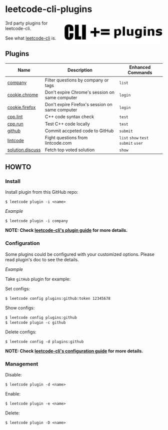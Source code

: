 # leetcode-cli-plugins

<img src="docs/logo.png" align="right">

3rd party plugins for leetcode-cli.

See what [leetcode-cli](https://github.com/skygragon/leetcode-cli) is.

## Plugins

|Name|Description|Enhanced Commands|
|----|-----------|-----------------|
|[company](/docs/company.md)|Filter questions by company or tags|`list`|
|[cookie.chrome](/docs/cookie.chrome.md)|Don't expire Chrome's session on same computer|`login`|
|[cookie.firefox](/docs/cookie.firefox.md)|Don't expire Firefox's session on same computer|`login`|
|[cpp.lint](/docs/cpp.lint.md)|C++ code syntax check|`test`|
|[cpp.run](/docs/cpp.run.md)|Test C++ code locally|`test`|
|[github](/docs/github.md)|Commit accpeted code to GitHub|`submit`|
|[lintcode](/docs/lintcode.md)|Fight questions from lintcode.com|`list` `show` `test` `submit` `user`|
|[solution.discuss](/docs/solution.discuss.md)|Fetch top voted solution|`show`|

## HOWTO

### Install

Install plugin from this GitHub repo:

    $ leetcode plugin -i <name>
    
*Example*

    $ leetcode plugin -i company

**NOTE: Check [leetcode-cli's plugin guide](https://skygragon.github.io/leetcode-cli/commands#plugin) for more details.**

### Configuration

Some plugins could be configured with your customized options. Please read plugin's doc to see the details.

*Example*

Take `gitHub` plugin for example:

Set configs:

	$ leetcode config plugins:github:token 12345678

Show configs:

	$ leetcode config plugins:github
	$ leetcode plugin -c github

Delete configs:

	$ leetcode config -d plugins:github

**NOTE: Check [leetcode-cli's configuration guide](https://skygragon.github.io/leetcode-cli/advanced#configuration) for more details.**

### Management

Disable:

	$ leetcode plugin -d <name>

Enable:

	$ leetcode plugin -e <name>

Delete:

	$ leetcode plugin -D <name>
